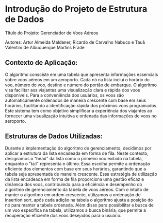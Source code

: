 # Introdução do Projeto de Estrutura de Dados
Título do Projeto: Gerenciador de Voos Aéreos

Autores: Artur Almeida Maldaner, Ricardo de Carvalho Nabuco e Tauã Valentim de Albuquerque Martins Frade

## Contexto de Aplicação:

O algoritmo consciste em uma tabela que apresenta informações essenciais sobre voos aéreos em um aeroporto. Cada nó na lista inclui o horário do voo, número do voo, destino e número do portão de embarque. O algoritmo visa facilitar aos viajantes uma visualização clara e rápida dos voos disponíveis. Para a conveniência dos usuários, os voos são automaticamente ordenados de maneira crescente com base em seus horários, facilitando a identificação rápida dos próximos voos programados. Este sistema tem como objetivo simplificar a experiência dos viajantes ao fornecer uma visualização intuitiva e ordenada das informações de voos no aeroporto. 

## Estruturas de Dados Utilizadas:

Durante a implementação do algoritmo de gerenciamento, decidimos por aplicar a estrutura da lista encadeada em forma de fila. Neste contexto, designamos o "head" da lista como o primeiro voo exibido na tabela, enquanto o "tail" representa o último. Essa escolha permite a ordenação eficiente dos elementos com base em seus horários, garantindo que a tabela seja apresentada de maneira crescente. Essa estratégia de utilização da lista encadeada em forma de fila proporciona uma gestão eficaz e dinâmica dos voos, contribuindo para a eficiência e desempenho do algoritmo de gerenciamento da tabela de voos aéreos. Com o intuito de manter o algoritmo em ordem crescente, utilizamos a ordenação de insertion sort, após cada adição na tabela o algoritmo ajusta a posição do nó para manter a tabela ordenada. Além disso para possibilitar a busca de um voo específica na tabela, utilizamos a busca binária, que permite a recuperação eficiente dos voos desejados para o usuário.  
